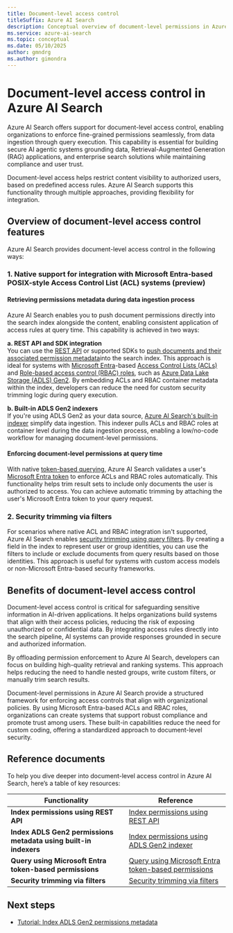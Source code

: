 ```yaml
---  
title: Document-level access control    
titleSuffix: Azure AI Search    
description: Conceptual overview of document-level permissions in Azure AI Search    
ms.service: azure-ai-search    
ms.topic: conceptual    
ms.date: 05/10/2025    
author: gmndrg    
ms.author: gimondra    
---  
```

  
# Document-level access control in Azure AI Search  
  
Azure AI Search offers support for document-level access control, enabling organizations to enforce fine-grained permissions seamlessly, from data ingestion through query execution. This capability is essential for building secure AI agentic systems grounding data, Retrieval-Augmented Generation (RAG) applications, and enterprise search solutions while maintaining compliance and user trust.  
  
Document-level access helps restrict content visibility to authorized users, based on predefined access rules. Azure AI Search supports this functionality through multiple approaches, providing flexibility for integration. 
  
## Overview of document-level access control features  
  
Azure AI Search provides document-level access control in the following ways:  
  
### 1. Native support for integration with Microsoft Entra-based POSIX-style Access Control List (ACL) systems (preview)  
  
#### Retrieving permissions metadata during data ingestion process  
Azure AI Search enables you to push document permissions directly into the search index alongside the content, enabling consistent application of access rules at query time. This capability is achieved in two ways:  
  
**a. REST API and SDK integration**    
You can use the [REST API](/rest/api/searchservice/operation-groups) or supported SDKs to [push documents and their associated permission metadata](search-index-access-control-lists-and-rbac-push-api.md)into the search index. This approach is ideal for systems with [Microsoft Entra](/Entra/fundamentals/what-is-Entra)-based [Access Control Lists (ACLs)](/azure/storage/blobs/data-lake-storage-access-control) and [Role-based access control (RBAC) roles](/azure/role-based-access-control/overview), such as [Azure Data Lake Storage (ADLS) Gen2](/azure/storage/blobs/data-lake-storage-introduction). By embedding ACLs and RBAC container metadata within the index, developers can reduce the need for custom security trimming logic during query execution.      
  
**b. Built-in ADLS Gen2 indexers**    
If you're using ADLS Gen2 as your data source, [Azure AI Search's built-in indexer](search-indexer-access-control-lists-and-role-based-access.md) simplify data ingestion. This indexer pulls ACLs and RBAC roles at container level during the data ingestion process, enabling a low/no-code workflow for managing document-level permissions.  
  
#### Enforcing document-level permissions at query time    
With native [token-based querying](https://aka.ms/azs-query-preserving-permissions), Azure AI Search validates a user's [Microsoft Entra token](/Entra/identity/devices/concept-tokens-microsoft-Entra-id) to enforce ACLs and RBAC roles automatically. This functionality helps trim result sets to include only documents the user is authorized to access. You can achieve automatic trimming by attaching the user's Microsoft Entra token to your query request.

  
### 2. Security trimming via filters  
  
For scenarios where native ACL and RBAC integration isn't supported, Azure AI Search enables [security trimming using query filters](search-security-trimming-for-azure-search.md). By creating a field in the index to represent user or group identities, you can use the filters to include or exclude documents from query results based on those identities. This approach is useful for systems with custom access models or non-Microsoft Entra-based security frameworks.    

## Benefits of document-level access control  
  
Document-level access control is critical for safeguarding sensitive information in AI-driven applications. It helps organizations build systems that align with their access policies, reducing the risk of exposing unauthorized or confidential data. By integrating access rules directly into the search pipeline, AI systems can provide responses grounded in secure and authorized information.  

By offloading permission enforcement to Azure AI Search, developers can focus on building high-quality retrieval and ranking systems. This approach helps reducing the need to handle nested groups, write custom filters, or manually trim search results.  

Document-level permissions in Azure AI Search provide a structured framework for enforcing access controls that align with organizational policies. By using Microsoft Entra-based ACLs and RBAC roles, organizations can create systems that support robust compliance and promote trust among users. These built-in capabilities reduce the need for custom coding, offering a standardized approach to document-level security.  

## Reference documents  
  
To help you dive deeper into document-level access control in Azure AI Search, here’s a table of key resources:  
  
| Functionality                                   | Reference |  
|---|---|  
| **Index permissions using REST API**           | [Index permissions using REST API](search-index-access-control-lists-and-rbac-push-api.md)  |  
| **Index ADLS Gen2 permissions metadata using built-in indexers** | [Index permissions using ADLS Gen2 indexer](search-indexer-access-control-lists-and-role-based-access.md) |  
| **Query using Microsoft Entra token-based permissions** | [Query using Microsoft Entra token-based permissions](https://aka.ms/azs-query-preserving-permissions) |  
| **Security trimming via filters**              | [Security trimming via filters](search-security-trimming-for-azure-search.md)               |  
 
  
  
## Next steps  
  
- [Tutorial: Index ADLS Gen2 permissions metadata](search-security-trimming-for-azure-search.md)  
